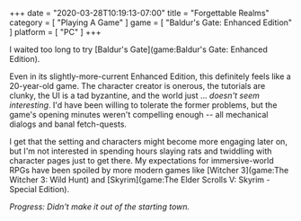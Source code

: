 +++
date = "2020-03-28T10:19:13-07:00"
title = "Forgettable Realms"
category = [ "Playing A Game" ]
game = [ "Baldur's Gate: Enhanced Edition" ]
platform = [ "PC" ]
+++

I waited too long to try [Baldur's Gate](game:Baldur's Gate: Enhanced Edition).

Even in its slightly-more-current Enhanced Edition, this definitely feels like a 20-year-old game.  The character creator is onerous, the tutorials are clunky, the UI is a tad byzantine, and the world just ... <i>doesn't seem interesting</i>.  I'd have been willing to tolerate the former problems, but the game's opening minutes weren't compelling enough -- all mechanical dialogs and banal fetch-quests.

I get that the setting and characters might become more engaging later on, but I'm not interested in spending hours slaying rats and twiddling with character pages just to get there.  My expectations for immersive-world RPGs have been spoiled by more modern games like [Witcher 3](game:The Witcher 3: Wild Hunt) and [Skyrim](game:The Elder Scrolls V: Skyrim - Special Edition).

<i>Progress: Didn't make it out of the starting town.</i>
